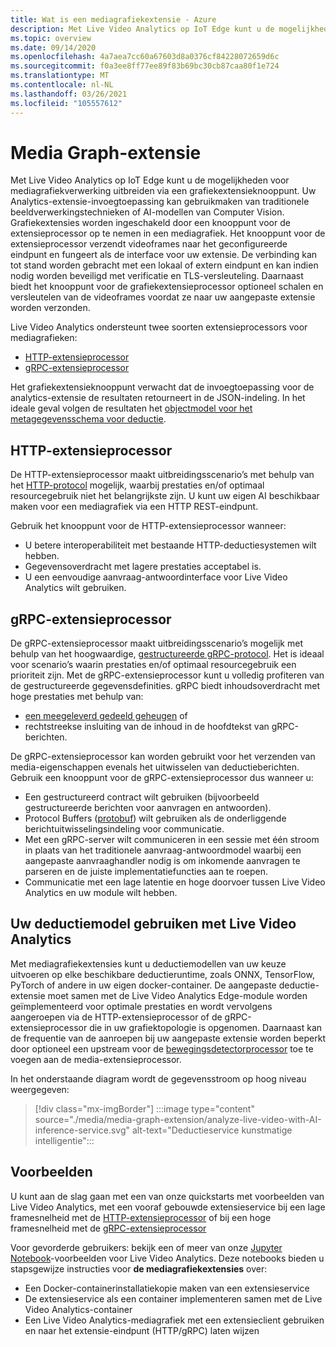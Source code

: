 ```yaml
---
title: Wat is een mediagrafiekextensie - Azure
description: Met Live Video Analytics op IoT Edge kunt u de mogelijkheden voor mediagrafiekverwerking uitbreiden via een grafiekextensieknooppunt.
ms.topic: overview
ms.date: 09/14/2020
ms.openlocfilehash: 4a7aea7cc60a67603d8a0376cf84228072659d6c
ms.sourcegitcommit: f0a3ee8ff77ee89f83b69bc30cb87caa80f1e724
ms.translationtype: MT
ms.contentlocale: nl-NL
ms.lasthandoff: 03/26/2021
ms.locfileid: "105557612"
---
```

# <a name="media-graph-extension"></a>Media Graph-extensie

Met Live Video Analytics op IoT Edge kunt u de mogelijkheden voor mediagrafiekverwerking uitbreiden via een grafiekextensieknooppunt. Uw Analytics-extensie-invoegtoepassing kan gebruikmaken van traditionele beeldverwerkingstechnieken of AI-modellen van Computer Vision. Grafiekextensies worden ingeschakeld door een knooppunt voor de extensieprocessor op te nemen in een mediagrafiek. Het knooppunt voor de extensieprocessor verzendt videoframes naar het geconfigureerde  eindpunt en fungeert als de interface voor uw extensie. De verbinding kan tot stand worden gebracht met een lokaal of extern eindpunt en kan indien nodig worden beveiligd met verificatie en TLS-versleuteling. Daarnaast biedt het knooppunt voor de grafiekextensieprocessor optioneel schalen en versleutelen van de videoframes voordat ze naar uw aangepaste extensie worden verzonden. 

Live Video Analytics ondersteunt twee soorten extensieprocessors voor mediagrafieken:

* [HTTP-extensieprocessor](media-graph-concept.md#http-extension-processor)
* [gRPC-extensieprocessor](media-graph-concept.md#grpc-extension-processor)

Het grafiekextensieknooppunt verwacht dat de invoegtoepassing voor de analytics-extensie de resultaten retourneert in de JSON-indeling. In het ideale geval volgen de resultaten het [objectmodel voor het metagegevensschema voor deductie](./inference-metadata-schema.md).

## <a name="http-extension-processor"></a>HTTP-extensieprocessor

De HTTP-extensieprocessor maakt uitbreidingsscenario’s met behulp van het [HTTP-protocol](./http-extension-protocol.md) mogelijk, waarbij prestaties en/of optimaal resourcegebruik niet het belangrijkste zijn. U kunt uw eigen AI beschikbaar maken voor een mediagrafiek via een HTTP REST-eindpunt. 

Gebruik het knooppunt voor de HTTP-extensieprocessor wanneer:

* U betere interoperabiliteit met bestaande HTTP-deductiesystemen wilt hebben.
* Gegevensoverdracht met lagere prestaties acceptabel is.
* U een eenvoudige aanvraag-antwoordinterface voor Live Video Analytics wilt gebruiken.

## <a name="grpc-extension-processor"></a>gRPC-extensieprocessor

De gRPC-extensieprocessor maakt uitbreidingsscenario’s mogelijk met behulp van het hoogwaardige, [gestructureerde gRPC-protocol](./grpc-extension-protocol.md). Het is ideaal voor scenario’s waarin prestaties en/of optimaal resourcegebruik een prioriteit zijn. Met de gRPC-extensieprocessor kunt u volledig profiteren van de gestructureerde gegevensdefinities. gRPC biedt inhoudsoverdracht met hoge prestaties met behulp van:

* [een meegeleverd gedeeld geheugen](https://en.wikipedia.org/wiki/Shared_memory) of 
* rechtstreekse insluiting van de inhoud in de hoofdtekst van gRPC-berichten. 

De gRPC-extensieprocessor kan worden gebruikt voor het verzenden van media-eigenschappen evenals het uitwisselen van deductieberichten.
Gebruik een knooppunt voor de gRPC-extensieprocessor dus wanneer u:

* Een gestructureerd contract wilt gebruiken (bijvoorbeeld gestructureerde berichten voor aanvragen en antwoorden).
* Protocol Buffers ([protobuf](https://developers.google.com/protocol-buffers)) wilt gebruiken als de onderliggende berichtuitwisselingsindeling voor communicatie.
* Met een gRPC-server wilt communiceren in een sessie met één stroom in plaats van het traditionele aanvraag-antwoordmodel waarbij een aangepaste aanvraaghandler nodig is om inkomende aanvragen te parseren en de juiste implementatiefuncties aan te roepen. 
* Communicatie met een lage latentie en hoge doorvoer tussen Live Video Analytics en uw module wilt hebben.

## <a name="use-your-inferencing-model-with-live-video-analytics"></a>Uw deductiemodel gebruiken met Live Video Analytics

Met mediagrafiekextensies kunt u deductiemodellen van uw keuze uitvoeren op elke beschikbare deductieruntime, zoals ONNX, TensorFlow, PyTorch of andere in uw eigen docker-container. De aangepaste deductie-extensie moet samen met de Live Video Analytics Edge-module worden geïmplementeerd voor optimale prestaties en wordt vervolgens aangeroepen via de HTTP-extensieprocessor of de gRPC-extensieprocessor die in uw grafiektopologie is opgenomen. Daarnaast kan de frequentie van de aanroepen bij uw aangepaste extensie worden beperkt door optioneel een upstream voor de [bewegingsdetectorprocessor](media-graph-concept.md#motion-detection-processor) toe te voegen aan de media-extensieprocessor.

In het onderstaande diagram wordt de gegevensstroom op hoog niveau weergegeven:

> [!div class="mx-imgBorder"]
> :::image type="content" source="./media/media-graph-extension/analyze-live-video-with-AI-inference-service.svg" alt-text="Deductieservice kunstmatige intelligentie":::

## <a name="samples"></a>Voorbeelden

U kunt aan de slag gaan met een van onze quickstarts met voorbeelden van Live Video Analytics, met een vooraf gebouwde extensieservice bij een lage framesnelheid met de [HTTP-extensieprocessor](./use-your-model-quickstart.md?pivots=programming-language-csharp) of bij een hoge framesnelheid met de [gRPC-extensieprocessor](./analyze-live-video-use-your-grpc-model-quickstart.md?pivots=programming-language-csharp)

Voor gevorderde gebruikers: bekijk een of meer van onze [Jupyter Notebook](https://github.com/Azure/live-video-analytics/blob/master/utilities/video-analysis/notebooks/readme.md)-voorbeelden voor Live Video Analytics. Deze notebooks bieden u stapsgewijze instructies voor **de mediagrafiekextensies** over:

* Een Docker-containerinstallatiekopie maken van een extensieservice
* De extensieservice als een container implementeren samen met de Live Video Analytics-container
* Een Live Video Analytics-mediagrafiek met een extensieclient gebruiken en naar het extensie-eindpunt (HTTP/gRPC) laten wijzen